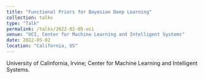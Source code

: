 ```yaml
---
title: "Functional Priors for Bayesian Deep Learning"
collection: talks
type: "Talk"
permalink: /talks/2022-02-05-uci
venue: "UCI, Center for Machine Learning and Intelligent Systems"
date: 2022-05-02
location: "California, US"
---
```


University of Calinfornia, Irvine; Center for Machine Learning and Intelligent Systems.

<!-- The Bayesian treatment of neural networks dictates that a prior distribution is specified over their weight and bias parameters. This poses a challenge because modern neural networks are characterized by a huge number of parameters and non-linearities. The choice of these priors has an unpredictable effect on the distribution of the functional output which could represent a hugely limiting aspect of Bayesian deep learning models. Differently, Gaussian processes offer a rigorous non-parametric framework to define prior distributions over the space of functions. In this talk, we aim to introduce a novel and robust framework to impose such functional priors on modern neural networks for supervised learning tasks through minimizing the Wasserstein distance between samples of stochastic processes. In addition, we extend this framework to carry out model selection for Bayesian autoencoders for unsupervised learning tasks. We provide extensive experimental evidence that coupling these priors with scalable Markov chain Monte Carlo sampling offers systematically large performance improvements over alternative choices of priors and state-of-the-art approximate Bayesian deep learning approaches. -->
